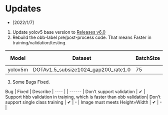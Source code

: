   
  
# Updates
- [2022/1/7]
1. Update yolov5 base version to [Releases v6.0](https://github.com/ultralytics/yolov5/releases/tag/v6.0)
2. Rebuild the obb-label pre/post-process code. That means Faster in training/validation/testing. 

Model| Dataset  | BatchSize | GPU | Time Cost |
----   | -----                              | ------ | ----- | ------ |
yolov5m| DOTAv1.5_subsize1024_gap200_rate1.0|75      |3090Ti |15h     | 

3. Some Bugs Fixed.

Bug | Fixed | Describe |
----                                |       | ------  |
Don't support validation            | ✔     | Support hbb validation in training, which is faster than obb validation|
Don't support single class training | ✔     | - |
Image must meets Height=Width       | ✔     | - |